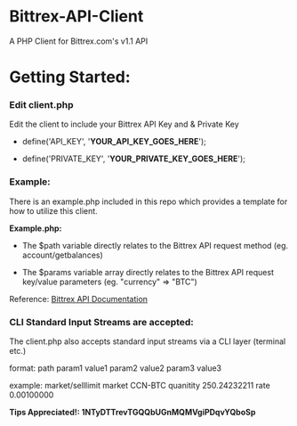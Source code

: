 Bittrex-API-Client
==================
A PHP Client for Bittrex.com's v1.1 API


# Getting Started:


### Edit client.php

Edit the client to include your Bittrex API Key and & Private Key

- define('API_KEY', '**YOUR_API_KEY_GOES_HERE**');

- define('PRIVATE_KEY', '**YOUR_PRIVATE_KEY_GOES_HERE**');


### Example:
There is an example.php included in this repo which provides a template for how to utilize this client.


**Example.php:**

- The $path variable directly relates to the Bittrex API request method (eg. account/getbalances)

- The $params variable array directly relates to the Bittrex API request key/value parameters (eg. "currency" => "BTC")

Reference: [Bittrex API Documentation](https://bittrex.com/Home/Api)



### CLI Standard Input Streams are accepted:
The client.php also accepts standard input streams via a CLI layer (terminal etc.)

format: path param1 value1 param2 value2 param3 value3

example: market/selllimit market CCN-BTC quanitity 250.24232211 rate 0.00100000



**Tips Appreciated!: 1NTyDTTrevTGQQbUGnMQMVgiPDqvYQboSp**

